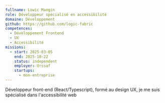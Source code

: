 ```yaml
---
fullname: Lowic Mangin
role: Développeur spécialisé en accessibilité
domaine: Développement
github: https://github.com/logic-fabric
competences:
  - Développement Frontend
  - UX
  - Accessibilité
missions:
  - start: 2025-03-05
    end: 2025-10-22
    status: independent
    employer: Urssaf
    startups:
      - mon-entreprise
---
```

Développeur front-end (React/Typescript), formé au design UX, je me suis spécialisé dans l'accessibilité web